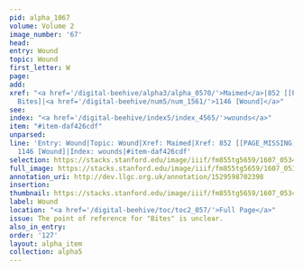 ```yaml
---
pid: alpha_1067
volume: Volume 2
image_number: '67'
head:
entry: Wound
topic: Wound
first_letter: W
page:
add:
xref: "<a href='/digital-beehive/alpha3/alpha_0570/'>Maimed</a>|852 [[PAGE_MISSING],
  Bites]|<a href='/digital-beehive/num5/num_1561/'>1146 [Wound]</a>"
see:
index: "<a href='/digital-beehive/index5/index_4565/'>wounds</a>"
item: "#item-daf426cdf"
unparsed:
line: 'Entry: Wound|Topic: Wound|Xref: Maimed|Xref: 852 [[PAGE_MISSING], Bites]|Xref:
  1146 [Wound]|Index: wounds|#item-daf426cdf'
selection: https://stacks.stanford.edu/image/iiif/fm855tg5659/1607_0534/328,1580,3036,333/full/0/default.jpg
full_image: https://stacks.stanford.edu/image/iiif/fm855tg5659/1607_0534/full/full/0/default.jpg
annotation_uri: http://dev.llgc.org.uk/annotation/1529598702398
insertion:
thumbnail: https://stacks.stanford.edu/image/iiif/fm855tg5659/1607_0534/328,1580,600,180/250,/0/default.jpg
label: Wound
location: "<a href='/digital-beehive/toc/toc2_057/'>Full Page</a>"
issue: The point of reference for "Bites" is unclear.
also_in_entry:
order: '127'
layout: alpha_item
collection: alpha5
---
```

